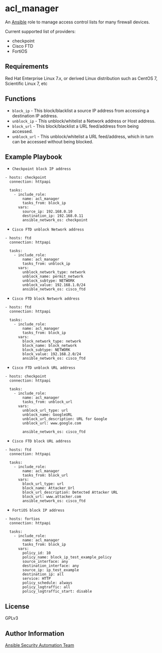 acl_manager
===========

An [Ansible](https://ansible.com) role to manage access control lists for many firewall devices.

Current supported list of providers:
* checkpoint
* Cisco FTD
* FortiOS

Requirements
------------
Red Hat Enterprise Linux 7.x, or derived Linux distribution such as CentOS 7,
Scientific Linux 7, etc

Functions
---------

* `block_ip` - This block/blacklist a source IP address from accessing a destination IP address.
* `unblock_ip` - This unblock/whitelist a Network address or Host address.
* `block_url` - This block/blacklist a URL feed/address from being accessed.
* `unblock_url` - This unblock/whitelist a URL feed/address, which in turn can be accessed without being blocked.

Example Playbook
----------------

* `Checkpoint block IP address`

```
- hosts: checkpoint
  connection: httpapi

  tasks: 
    - include_role:
        name: acl_manager
        tasks_from: block_ip
      vars:
        source_ip: 192.168.0.10
        destination_ip: 192.168.0.11
        ansible_network_os: checkpoint
```

* `Cisco FTD unblock Network address`

```
- hosts: ftd
  connection: httpapi

  tasks:
    - include_role:
        name: acl_manager
        tasks_from: unblock_ip
      vars:
        unblock_network_type: network
        unblock_name: permit_network
        unblock_subtype: NETWORK
        unblock_value: 192.168.1.0/24
        ansible_network_os: cisco_ftd
```

* `Cisco FTD block Network address`

```
- hosts: ftd
  connection: httpapi

  tasks:
    - include_role:
        name: acl_manager
        tasks_from: block_ip
      vars:
        block_network_type: network
        block_name: block_network
        block_subtype: NETWORK
        block_value: 192.168.2.0/24
        ansible_network_os: cisco_ftd
```

* `Cisco FTD unblock URL address`

```
- hosts: checkpoint
  connection: httpapi

  tasks:
    - include_role:
        name: acl_manager
        tasks_from: unblock_url
      vars:
        unblock_url_type: url
        unblock_name: GoogleURL
        unblock_url_description: URL for Google
        unblock_url: www.google.com

        ansible_network_os: cisco_ftd
```

* `Cisco FTD block URL address`

```
- hosts: ftd
  connection: httpapi

  tasks:
    - include_role:
        name: acl_manager
        tasks_from: block_url
      vars:
        block_url_type: url
        block_name: Attacker_Url
        block_url_description: Detected Attacker URL
        block_url: www.attacker.com
        ansible_network_os: cisco_ftd
```

* `FortiOS block IP address`

```
- hosts: fortios
  connection: httpapi

  tasks:
    - include_role:
        name: acl_manager
        tasks_from: block_ip
      vars:
        policy_id: 10
        policy_name: block_ip_test_example_policy
        source_interface: any
        destination_interface: any
        source_ip: ip_test_example
        destination_ip: all
        service: HTTP
        policy_schedule: always
        policy_logtraffic: all
        policy_logtraffic_start: disable
```


License
-------

GPLv3

Author Information
------------------

[Ansible Security Automation Team](https://github.com/ansible-security)
